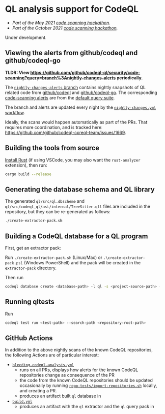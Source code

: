 # QL analysis support for CodeQL

- *Part of the May 2021 [code scanning hackathon](https://github.com/github/code-scanning-hackathon/issues/3).*
- *Part of the October 2021 [code scanning hackathon](https://github.com/github/code-scanning-hackathon/issues/61).*

Under development.

## Viewing the alerts from github/codeql and github/codeql-go

**TLDR: View https://github.com/github/codeql-ql/security/code-scanning?query=branch%3Anightly-changes-alerts periodically.**

The [`nightly-changes-alerts` branch](https://github.com/github/codeql-ql/tree/nightly-changes-alerts) contains nightly snapshots of QL related code from [github/codeql](https://github.com/github/codeql) and [github/codeql-go](https://github.com/github/codeql-go). The corresponding [code-scanning alerts](https://github.com/github/codeql-ql/security/code-scanning?query=branch%3Anightly-changes-alerts) are from the [default query suite](https://github.com/github/codeql-ql/blob/main/ql/src/codeql-suites/ql-code-scanning.qls).

The branch and alerts are updated every night by the [`nightly-changes.yml` workflow](https://github.com/github/codeql-ql/actions/workflows/nightly-changes.yml).

Ideally, the scans would happen automatically as part of the PRs. That requires more coordination, and is tracked here: https://github.com/github/codeql-coreql-team/issues/1669.

## Building the tools from source

[Install Rust](https://www.rust-lang.org/tools/install) (if using VSCode, you may also want the `rust-analyzer` extension), then run:

```bash
cargo build --release
```

## Generating the database schema and QL library

The generated `ql/src/ql.dbscheme` and `ql/src/codeql_ql/ast/internal/TreeSitter.qll` files are included in the repository, but they can be re-generated as follows:

```bash
./create-extractor-pack.sh
```

## Building a CodeQL database for a QL program

First, get an extractor pack:

Run `./create-extractor-pack.sh` (Linux/Mac) or `.\create-extractor-pack.ps1` (Windows PowerShell) and the pack will be created in the `extractor-pack` directory.

Then run

```bash
codeql database create <database-path> -l ql -s <project-source-path> --search-path <extractor-pack-path>
```

## Running qltests

Run

```bash
codeql test run <test-path> --search-path <repository-root-path>
```

## GitHub Actions

In addition to the above nightly scans of the known CodeQL repositories, the following Actions are of particular interest:

- [`bleeding-codeql-analysis.yml`](https://github.com/github/codeql-ql/actions/workflows/bleeding-codeql-analysis.yml)
  - runs on all PRs, displays how alerts for the known CodeQL repositories change as consequence of the PR
  - the code from the known CodeQL repositories should be updated occasionally by running [`repo-tests/import-repositories.sh`](https://github.com/github/codeql-ql/blob/main/repo-tests/import-repositories.sh) locally, and creating a PR.
  - produces an artifact built `ql` database in
- [`build.yml`](https://github.com/github/codeql-ql/actions/workflows/build.yml)
  - produces an artifact with the `ql` extractor and the `ql` query pack in

